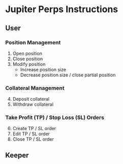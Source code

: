 # Jupiter Perps Instructions

## User

### Position Management

1. Open position
2. Close position
3. Modify position
   - Increase position size
   - Decrease position size / close partial position

### Collateral Management

4. Deposit collateral
5. Withdraw collateral

### Take Profit (TP) / Stop Loss (SL) Orders

6. Create TP / SL order
7. Edit TP / SL order
8. Close TP / SL order

## Keeper
